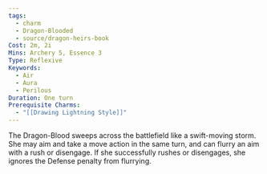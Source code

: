 ```yaml
---
tags:
  - charm
  - Dragon-Blooded
  - source/dragon-heirs-book
Cost: 2m, 2i
Mins: Archery 5, Essence 3
Type: Reflexive
Keywords:
  - Air
  - Aura
  - Perilous
Duration: One turn
Prerequisite Charms:
  - "[[Drawing Lightning Style]]"
---
```

The Dragon-Blood sweeps across the battlefield like a swift-moving storm. She may aim and take a move action in the same turn, and can flurry an aim with a rush or disengage. If she successfully rushes or disengages, she ignores the Defense penalty from flurrying.